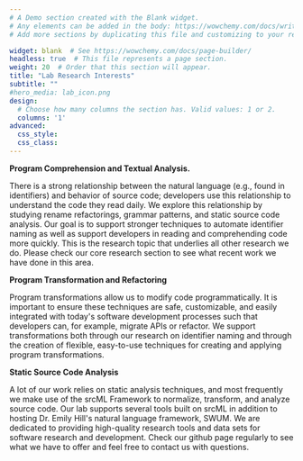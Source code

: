 ```yaml
---
# A Demo section created with the Blank widget.
# Any elements can be added in the body: https://wowchemy.com/docs/writing-markdown-latex/
# Add more sections by duplicating this file and customizing to your requirements.

widget: blank  # See https://wowchemy.com/docs/page-builder/
headless: true  # This file represents a page section.
weight: 20  # Order that this section will appear.
title: "Lab Research Interests"
subtitle: ""
#hero_media: lab_icon.png
design:
  # Choose how many columns the section has. Valid values: 1 or 2.
  columns: '1'
advanced:
  css_style:
  css_class:
---
```


**Program Comprehension and Textual Analysis.** 

There is a strong relationship between the natural language (e.g., found in identifiers) and behavior of source code; developers use this relationship to understand the code they read daily. We explore this relationship by studying rename refactorings, grammar patterns, and static source code analysis. Our goal is to support stronger techniques to automate identifier naming as well as support developers in reading and comprehending code more quickly. This is the research topic that underlies all other research we do. Please check our core research section to see what recent work we have done in this area.

**Program Transformation and Refactoring**

Program transformations allow us to modify code programmatically. It is important to ensure these techniques are safe, customizable, and easily integrated with today's software development processes such that developers can, for example, migrate APIs or refactor. We support transformations both through our research on identifier naming and through the creation of flexible, easy-to-use techniques for creating and applying program transformations.

**Static Source Code Analysis**

A lot of our work relies on static analysis techniques, and most frequently we make use of the srcML Framework to normalize, transform, and analyze source code. Our lab supports several tools built on srcML in addition to hosting Dr. Emily Hill's natural language framework, SWUM. We are dedicated to providing high-quality research tools and data sets for software research and development. Check our github page regularly to see what we have to offer and feel free to contact us with questions. 
